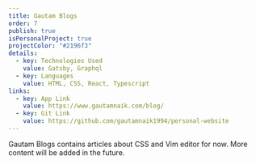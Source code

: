 ```yaml
---
title: Gautam Blogs
order: 7
publish: true
isPersonalProject: true
projectColor: "#2196f3"
details:
  - key: Technologies Used
    value: Gatsby, Graphql
  - key: Languages
    value: HTML, CSS, React, Typescript
links:
  - key: App Link
    value: https://www.gautamnaik.com/blog/
  - key: Git Link
    value: https://github.com/gautamnaik1994/personal-website
---
```


Gautam Blogs contains articles about CSS and Vim editor for now. More content will be added in the future.
